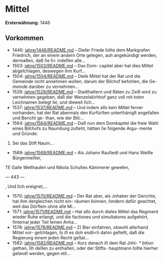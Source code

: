 # Mittel

**Ersterwähnung:** 1446

## Vorkommen
- 1446: [jahre/1446/README.md](../jahre/1446/README.md) – Dieſer Friede ſollte dem Markgrafen Friedrich, der
an einem andern Orte gelegen, auh angekündigt werden,
dermaßen, daß ſie ſi< indeſſen alle...
- 1503: [jahre/1503/README.md](../jahre/1503/README.md) – Das Dom-
capitel aber hat dies Mittel abgeſchlagen, deswegen ihm
Kurf...
- 1504: [jahre/1504/README.md](../jahre/1504/README.md) – Dieſe Mittel hat der Rat und die Gemeinde nicht
annehmen wollen, darum der Biſchof befohlen, die Ge-
meinde darüber zu vernehmen...
- 1528: [jahre/1528/README.md](../jahre/1528/README.md) – Stadthaltern und Räten zu Zeiß wird zu vernehmen
gegeben, daß der Wenzelskirhhof ganz voll mit toten
Leichnamen belegt ſei, und dieweil ſich...
- 1537: [jahre/1537/README.md](../jahre/1537/README.md) – Und indem
alſo kein Mittel ferner vorhanden, hat der Rat abermals
den Kurfürſten unterthänigſt angefallen und Bericht ge-
than, wie der Biſc...
- 1564: [jahre/1564/README.md](../jahre/1564/README.md) – Daß nun dem Domkapitel die freie Wahl eines
Biſchofs zu Naumburg zuſteht, hätten ſie folgende Argu-
mente und Gründe:

1) Sei das Stift Naum...
- 1569: [jahre/1569/README.md](../jahre/1569/README.md) – Als Johann Rauſtedt und Hans Weiße Bürgermeiſter,

TE Galle Weſthauſen und Nikola Schultes Kämmerer geweſen,


— 443 —

, Und ſich ereignet,...
- 1570: [jahre/1570/README.md](../jahre/1570/README.md) – Der Rat aber,
als Jnhaber der Gerichte, hat ihm dergleichen nicht ein-
räumen können, ſondern dafür geachtet, weil das Dörflein
ohne alle Mi...
- 1571: [jahre/1571/README.md](../jahre/1571/README.md) – Hat alſo durch dieſes Mittel das Regiment wieder Ruhe
erlangt, und die factiones und simultatores aufgehört,
fintemal jeder Teil ſeinen Anha...
- 1578: [jahre/1578/README.md](../jahre/1578/README.md) – 2) Bier einfahren, obwohl allerhand Mittel vor-
geſchlagen, ſo iſt es doh endli<h dahin geſtellt, daß die
Regierung einem jeden Recht geſtat...
- 1582: [jahre/1582/README.md](../jahre/1582/README.md) – Kurz danach iſt dem Rat Jnhi- *
bition gethan, ſih deſſen zu enthalten, oder der Stifts-
hauptmann ſollte hierher geſandt werden, gegen etli...
